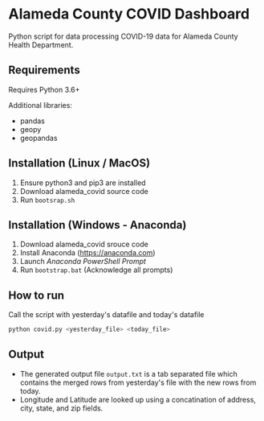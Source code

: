 # Alameda County COVID Dashboard

Python script for data processing COVID-19 data for Alameda County Health Department.

## Requirements
Requires Python 3.6+

Additional libraries:
- pandas
- geopy
- geopandas

## Installation (Linux / MacOS)

1. Ensure python3 and pip3 are installed
2. Download alameda_covid source code
3. Run `bootsrap.sh`

## Installation (Windows - Anaconda)

1. Download alameda_covid srouce code
2. Install Anaconda (https://anaconda.com)
3. Launch *Anaconda PowerShell Prompt*
4. Run `bootstrap.bat` (Acknowledge all prompts)

## How to run
Call the script with yesterday's datafile and today's datafile
```sh
python covid.py <yesterday_file> <today_file>
```

## Output
- The generated output file `output.txt` is a tab separated file which contains the merged rows from yesterday's file with the new rows from today. 
- Longitude and Latitude are looked up using a concatination of address, city, state, and zip fields.
